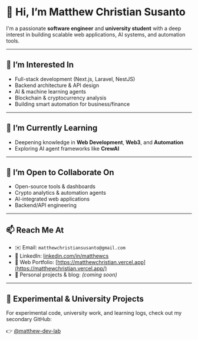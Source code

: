 # 👋 Hi, I’m Matthew Christian Susanto

I'm a passionate **software engineer** and **university student** with a deep interest in building scalable web applications, AI systems, and automation tools.

---

## 👀 I’m Interested In
- Full-stack development (Next.js, Laravel, NestJS)
- Backend architecture & API design
- AI & machine learning agents
- Blockchain & cryptocurrency analysis
- Building smart automation for business/finance

---

## 🌱 I’m Currently Learning
- Deepening knowledge in **Web Development**, **Web3**, and **Automation**
- Exploring AI agent frameworks like **CrewAI**

---

## 💼 I’m Open to Collaborate On
- Open-source tools & dashboards
- Crypto analytics & automation agents
- AI-integrated web applications
- Backend/API engineering

---

## 📫 Reach Me At
- ✉️ Email: `matthewchristiansusanto@gmail.com`
- 💼 LinkedIn: [linkedin.com/in/matthewcs](https://www.linkedin.com/in/matthewcs/)
- 📍 Web Portfolio: [https://matthewchristian.vercel.app](https://matthewchristian.vercel.app/)
- 🧠 Personal projects & blog: *(coming soon)*

---

## 🧪 Experimental & University Projects
For experimental code, university work, and learning logs, check out my secondary GitHub:

👉 [@matthew-dev-lab](https://github.com/matthew-dev-lab)


<!---
matthew-christian-susanto/matthew-christian-susanto is a ✨ special ✨ repository because its `README.md` (this file) appears on your GitHub profile.
You can click the Preview link to take a look at your changes.
--->
